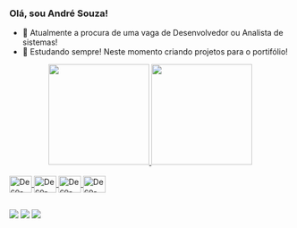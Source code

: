 ### Olá, sou André Souza!


- 🔭 Atualmente a procura de uma vaga de Desenvolvedor ou Analista de sistemas!
- 🌱 Estudando sempre! Neste momento criando projetos para o portifólio!

<div align="center">
  <a href="https://github.com/AndreSouzaTI">
  <img height="180em" src="https://github-readme-stats.vercel.app/api?username=AndreSouzaTI&theme=dark&include_all_commits=true&count_private=true"/>
  <img height="180em" src="https://github-readme-stats.vercel.app/api/top-langs/?username=AndreSouzaTI&layout=compact&langs_count=7&theme=dark"/>
  
</div>

<div style="display: inline_block"><br>
  <img align="center" alt="Deco-FT" height="30" width="40" src="https://cdn.jsdelivr.net/gh/devicons/devicon/icons/flutter/flutter-original.svg">
  <img align="center" alt="Deco-DT" height="30" width="40" src="https://cdn.jsdelivr.net/gh/devicons/devicon/icons/dart/dart-original-wordmark.svg">
  <img align="center" alt="Deco-JV" height="30" width="40" src="https://cdn.jsdelivr.net/gh/devicons/devicon/icons/java/java-original-wordmark.svg">
  <img align="center" alt="Deco-PY" height="30" width="40" src="https://cdn.jsdelivr.net/gh/devicons/devicon/icons/python/python-original-wordmark.svg" />
 </div>
  
  ##
  
 <div>
   <a href="https://instagram.com/decorage11" target="_blank"><img src="https://img.shields.io/badge/-Instagram-%23E4405F?style=for-the-badge&logo=instagram&logoColor=white" target="_blank"></a>
   <a href="https://www.twitch.tv/decorage" target="_blank"><img src="https://img.shields.io/badge/Twitch-9146FF?style=for-the-badge&logo=twitch&logoColor=white" target="_blank"></a>
   <a href="https://www.linkedin.com/in/andré-souza-tifstk" target="_blank"><img src="https://img.shields.io/badge/-LinkedIn-%230077B5?style=for-the-badge&logo=linkedin&logoColor=white" target="_blank"></a> 
   
   
   

   
          

